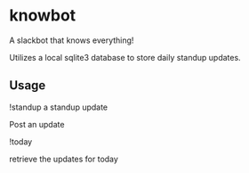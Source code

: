 # knowbot
A slackbot that knows everything!

Utilizes a local sqlite3 database to store daily standup updates.

## Usage
!standup a standup update

Post an update

!today

retrieve the updates for today